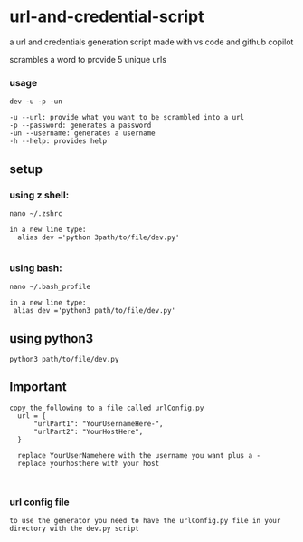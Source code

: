 # url-and-credential-script



a url and credentials generation script made with vs code and github copilot

scrambles a word to provide 5 unique urls


 ### usage
 
 ```
 dev -u -p -un
 
 -u --url: provide what you want to be scrambled into a url
 -p --password: generates a password
 -un --username: generates a username
 -h --help: provides help
 ```
 
## setup

### using z shell:
```
nano ~/.zshrc

in a new line type:
  alias dev ='python 3path/to/file/dev.py'
 
 ```
 
 ### using bash:
 
 ```
 nano ~/.bash_profile
 
 in a new line type:
  alias dev ='python3 path/to/file/dev.py'
 
 ```
 
 ## using python3
```
python3 path/to/file/dev.py
```
 ## Important
```
copy the following to a file called urlConfig.py
  url = {
      "urlPart1": "YourUsernameHere-",
      "urlPart2": "YourHostHere",
  }
  
  replace YourUserNamehere with the username you want plus a -
  replace yourhosthere with your host
  


``` 
 ### url config file
 ```
 to use the generator you need to have the urlConfig.py file in your directory with the dev.py script
 
 ```


